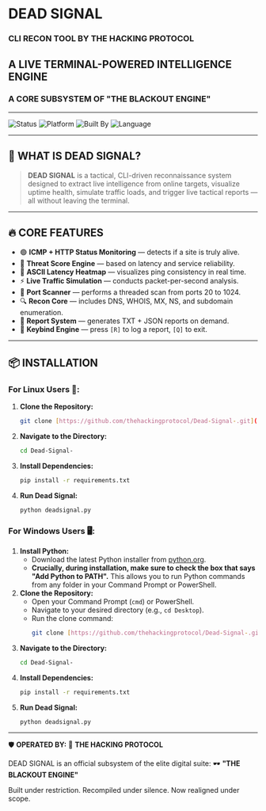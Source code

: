 # DEAD SIGNAL
### CLI RECON TOOL BY **THE HACKING PROTOCOL**
## A LIVE TERMINAL-POWERED INTELLIGENCE ENGINE
### A CORE SUBSYSTEM OF "THE BLACKOUT ENGINE"

---

![Status](https://img.shields.io/badge/Status-OPERATIONAL-green?style=for-the-badge)
![Platform](https://img.shields.io/badge/Interface-CLI%20ONLY-black?style=for-the-badge)
![Built By](https://img.shields.io/badge/Company-THE%20HACKING%20PROTOCOL-red?style=for-the-badge)
![Language](https://img.shields.io/badge/Python-3.9%2B-blue?style=for-the-badge)

---

## 🧠 WHAT IS DEAD SIGNAL?

> **DEAD SIGNAL** is a tactical, CLI-driven reconnaissance system designed to extract live intelligence from online targets, visualize uptime health, simulate traffic loads, and trigger live tactical reports — all without leaving the terminal.

---

## 🔥 CORE FEATURES

* 🟢 **ICMP + HTTP Status Monitoring** — detects if a site is truly alive.
* 🔴 **Threat Score Engine** — based on latency and service reliability.
* 🔶 **ASCII Latency Heatmap** — visualizes ping consistency in real time.
* ⚡ **Live Traffic Simulation** — conducts packet-per-second analysis.
* 🚪 **Port Scanner** — performs a threaded scan from ports 20 to 1024.
* 🔍 **Recon Core** — includes DNS, WHOIS, MX, NS, and subdomain enumeration.
* 📁 **Report System** — generates TXT + JSON reports on demand.
* 🧠 **Keybind Engine** — press `[R]` to log a report, `[Q]` to exit.

---

## 📦 INSTALLATION

### For Linux Users 🐧:

1.  **Clone the Repository:**
    ```bash
    git clone [https://github.com/thehackingprotocol/Dead-Signal-.git](https://github.com/thehackingprotocol/Dead-Signal-.git)
    ```
2.  **Navigate to the Directory:**
    ```bash
    cd Dead-Signal-
    ```
3.  **Install Dependencies:**
    ```bash
    pip install -r requirements.txt
    ```
4.  **Run Dead Signal:**
    ```bash
    python deadsignal.py
    ```

### For Windows Users 🖥️:

1.  **Install Python:**
    * Download the latest Python installer from [python.org](https://www.python.org/downloads/).
    * **Crucially, during installation, make sure to check the box that says "Add Python to PATH".** This allows you to run Python commands from any folder in your Command Prompt or PowerShell.
2.  **Clone the Repository:**
    * Open your Command Prompt (`cmd`) or PowerShell.
    * Navigate to your desired directory (e.g., `cd Desktop`).
    * Run the clone command:
        ```bash
        git clone [https://github.com/thehackingprotocol/Dead-Signal-.git](https://github.com/thehackingprotocol/Dead-Signal-.git)
        ```
3.  **Navigate to the Directory:**
    ```bash
    cd Dead-Signal-
    ```
4.  **Install Dependencies:**
    ```bash
    pip install -r requirements.txt
    ```
5.  **Run Dead Signal:**
    ```bash
    python deadsignal.py
    ```

---

🛡️ **OPERATED BY:**
🔺 **THE HACKING PROTOCOL**

DEAD SIGNAL is an official subsystem of the elite digital suite:
🕶️ **"THE BLACKOUT ENGINE"**

Built under restriction.
Recompiled under silence.
Now realigned under scope.
